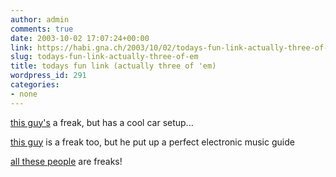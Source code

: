 ```yaml
---
author: admin
comments: true
date: 2003-10-02 17:07:24+00:00
link: https://habi.gna.ch/2003/10/02/todays-fun-link-actually-three-of-em/
slug: todays-fun-link-actually-three-of-em
title: todays fun link (actually three of 'em)
wordpress_id: 291
categories:
- none
---
```


[this guy's](http://mywebpages.comcast.net/cowicide/carcomputerwebsite/) a freak, but has a cool car setup...

[this guy](http://www.ishkur.com/features/music/index.htm) is a freak too, but he put up a perfect electronic music guide

[all these people](http://www.ishkur.com/features/captions/index.php) are freaks!
